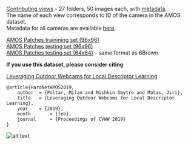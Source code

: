 [Contributing views](http://cmp.felk.cvut.cz/~qqpultar/AMOS_views_v3.zip) - 27 folders, 50 images each, with [metadata](http://cmp.felk.cvut.cz/~qqpultar/AMOS_Patches/Metadata.zip). \
The name of each view corresponds to ID of the camera in the AMOS dataset.\
Metadata for all cameras are available [here](http://cmp.felk.cvut.cz/~qqpultar/AMOS_Patches/MetadataAll.zip).

[AMOS Patches trainining set (96x96)](http://cmp.felk.cvut.cz/~qqpultar/train_patches.pt) \
[AMOS Patches testing set (96x96)](http://cmp.felk.cvut.cz/~qqpultar/test_patches.pt) \
[AMOS Patches testing set (64x64)](http://cmp.felk.cvut.cz/~qqpultar/amos_10K.pt) - same format as 6Brown

**If you use this dataset, please consider citing**

[Leveraging Outdoor Webcams for Local Descriptor Learning](http://diglib.tugraz.at/download.php?id=5c5941d91cdd5&location=browse)

```
@article{HardNetAMOS2019,
    author 	= {Pultar, Milan and Mishkin Dmytro and Matas, Jiri},
    title  	= {Leveraging Outdoor Webcams for Local Descriptor Learning},
    year   	= {2019},
    month    	= {feb},
    journal 	= {Proceedings of CVWW 2019}
}
```

![alt text](patches.png)
